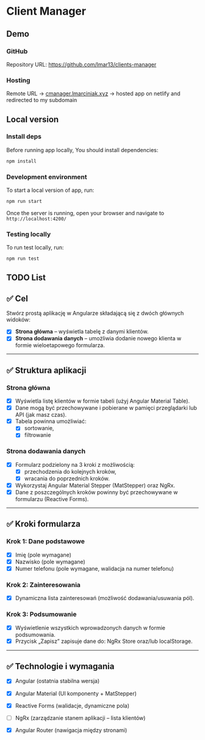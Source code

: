 # Client Manager

## Demo

### GitHub

Repository URL: https://github.com/lmar13/clients-manager

### Hosting

Remote URL -> [cmanager.lmarciniak.xyz](https://cmanager.lmarciniak.xyz/) -> hosted app on netlify and redirected to my subdomain

## Local version

### Install deps

Before running app locally, You should install dependencies:

```bash
npm install
```

### Development environment

To start a local version of app, run:

```bash
npm run start
```

Once the server is running, open your browser and navigate to `http://localhost:4200/`

### Testing locally

To run test locally, run:

```bash
npm run test
```

## TODO List

## ✅ Cel

Stwórz prostą aplikację w Angularze składającą się z dwóch głównych widoków:

- [x] **Strona główna** – wyświetla tabelę z danymi klientów.
- [x] **Strona dodawania danych** – umożliwia dodanie nowego klienta w formie wieloetapowego formularza.

---

## ✅ Struktura aplikacji

### Strona główna

- [x] Wyświetla listę klientów w formie tabeli (użyj Angular Material Table).
- [x] Dane mogą być przechowywane i pobierane w pamięci przeglądarki lub API (jak masz czas).
- [x] Tabela powinna umożliwiać:
  - [x] sortowanie,
  - [x] filtrowanie

### Strona dodawania danych

- [x] Formularz podzielony na 3 kroki z możliwością:
  - [x] przechodzenia do kolejnych kroków,
  - [x] wracania do poprzednich kroków.
- [x] Wykorzystaj Angular Material Stepper (MatStepper) oraz NgRx.
- [x] Dane z poszczególnych kroków powinny być przechowywane w formularzu (Reactive Forms).

---

## ✅ Kroki formularza

### Krok 1: Dane podstawowe

- [x] Imię (pole wymagane)
- [x] Nazwisko (pole wymagane)
- [x] Numer telefonu (pole wymagane, walidacja na numer telefonu)

### Krok 2: Zainteresowania

- [x] Dynamiczna lista zainteresowań (możliwość dodawania/usuwania pól).

### Krok 3: Podsumowanie

- [x] Wyświetlenie wszystkich wprowadzonych danych w formie podsumowania.
- [x] Przycisk „Zapisz” zapisuje dane do: NgRx Store oraz/lub localStorage.

---

## ✅ Technologie i wymagania

- [x] Angular (ostatnia stabilna wersja)
- [x] Angular Material (UI komponenty + MatStepper)
- [x] Reactive Forms (walidacje, dynamiczne pola)
- [ ] NgRx (zarządzanie stanem aplikacji – lista klientów)
- [x] Angular Router (nawigacja między stronami)

